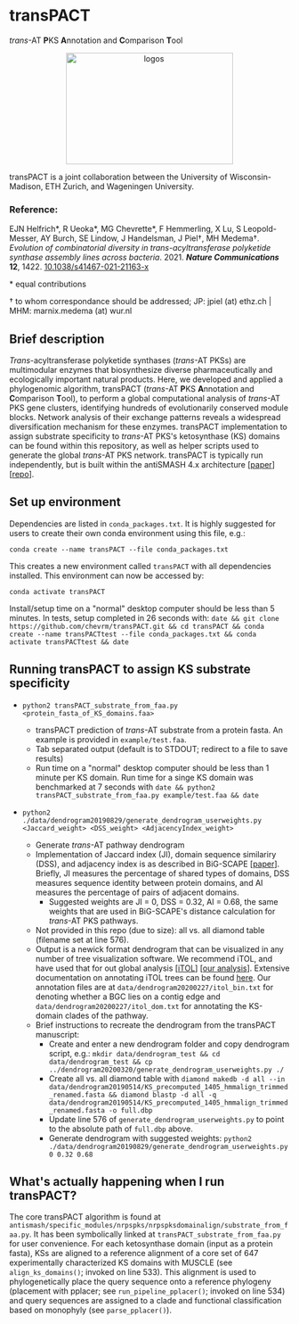# transPACT
_trans_-AT **P**KS **A**nnotation and **C**omparison **T**ool

<center><img src="/images/logos.png" alt="logos"
	title="transPACT is a joint collaboration between the University of Wisconsin-Madison, ETH Zurich, and Wageningen University" width="300" height="200" /></center>

transPACT is a joint collaboration between the University of Wisconsin-Madison, ETH Zurich, and Wageningen University.

### Reference:

EJN Helfrich*, R Ueoka*, MG Chevrette*, F Hemmerling, X Lu, S Leopold-Messer, AY Burch, SE Lindow, J Handelsman, J Piel†, MH Medema†. _Evolution of combinatorial diversity in trans-acyltransferase polyketide synthase assembly lines across bacteria_. 2021. ___Nature Communications___ __12__, 1422. [10.1038/s41467-021-21163-x](https://doi.org/10.1038/s41467-021-21163-x "Link to paper")

\* equal contributions

† to whom correspondance should be addressed; JP: jpiel (at) ethz.ch | MHM: marnix.medema (at) wur.nl

## Brief description

_Trans_-acyltransferase polyketide synthases (_trans_-AT PKSs) are multimodular enzymes that biosynthesize diverse pharmaceutically and ecologically important natural products. Here, we developed and applied a phylogenomic algorithm, transPACT (_trans_-AT **P**KS **A**nnotation and **C**omparison **T**ool), to perform a global computational analysis of _trans_-AT PKS gene clusters, identifying hundreds of evolutionarily conserved module blocks. Network analysis of their exchange patterns reveals a widespread diversification mechanism for these enzymes. transPACT implementation to assign substrate specificity to _trans_-AT PKS's ketosynthase (KS) domains can be found within this repository, as well as helper scripts used to generate the global _trans_-AT PKS network. transPACT is typically run independently, but is built within the antiSMASH 4.x architecture \[[paper](https://academic.oup.com/nar/article/45/W1/W36/3778252 "Link to paper")\] \[[repo](https://bitbucket.org/antismash/antismash/src/master/ "Link to repository")\].

## Set up environment

Dependencies are listed in `conda_packages.txt`. It is highly suggested for users to create their own conda environment using this file, e.g.:

`conda create --name transPACT --file conda_packages.txt`

This creates a new environment called `transPACT` with all dependencies installed. This environment can now be accessed by:

`conda activate transPACT`

Install/setup time on a "normal" desktop computer should be less than 5 minutes. In tests, setup completed in 26 seconds with: `date && git clone https://github.com/chevrm/transPACT.git && cd transPACT && conda create --name transPACTtest --file conda_packages.txt && conda activate transPACTtest && date`

## Running transPACT to assign KS substrate specificity 

* `python2 transPACT_substrate_from_faa.py <protein_fasta_of_KS_domains.faa>`
  * transPACT prediction of _trans_-AT substrate from a protein fasta. An example is provided in `example/test.faa`.
  * Tab separated output (default is to STDOUT; redirect to a file to save results)
  * Run time on a "normal" desktop computer should be less than 1 minute per KS domain. Run time for a singe KS domain was benchmarked at 7 seconds with `date && python2 transPACT_substrate_from_faa.py example/test.faa && date`
  
* `python2 ./data/dendrogram20190829/generate_dendrogram_userweights.py <Jaccard_weight> <DSS_weight> <AdjacencyIndex_weight>`
  * Generate _trans_-AT pathway dendrogram
  * Implementation of Jaccard index (JI), domain sequence similariry (DSS), and adjacency index is as described in BiG-SCAPE \[[paper](https://www.nature.com/articles/s41589-019-0400-9 "Link to paper")\]. Briefly, JI measures the percentage of shared types of domains, DSS measures sequence identity between protein domains, and AI measures the percentage of pairs of adjacent domains.
    * Suggested weights are JI = 0, DSS = 0.32, AI = 0.68, the same weights that are used in BiG-SCAPE's distance calculation for _trans_-AT PKS pathways.
  * Not provided in this repo (due to size): all vs. all diamond table (filename set at line 576).
  * Output is a newick format dendrogram that can be visualized in any number of tree visualization software. We recommend iTOL, and have used that for out global analysis \[[iTOL](https://itol.embl.de/ "Link to iTOL")\] \[[our analysis](https://itol.embl.de/tree/12810415342393521582825923# "Link to our global trans-AT dendrogram")\]. Extensive documentation on annotating iTOL trees can be found [here](https://itol.embl.de/help.cgi#datasets "Link to iTOL documentation"). Our annotation files are at `data/dendrogram20200227/itol_bin.txt` for denoting whether a BGC lies on a contig edge and `data/dendrogram20200227/itol_dom.txt` for annotating the KS-domain clades of the pathway.
  * Brief instructions to recreate the dendrogram from the transPACT manuscript:
      * Create and enter a new dendrogram folder and copy dendrogram script, e.g.: `mkdir data/dendrogram_test && cd data/dendrogram_test && cp ../dendrogram20200320/generate_dendrogram_userweights.py ./`
      * Create all vs. all diamond table with `diamond makedb -d all --in data/dendrogram20190514/KS_precomputed_1405_hmmalign_trimmed_renamed.fasta && diamond blastp -d all -q data/dendrogram20190514/KS_precomputed_1405_hmmalign_trimmed_renamed.fasta -o full.dbp`
      * Update line 576 of `generate_dendrogram_userweights.py` to point to the absolute path of `full.dbp` above.
      * Generate dendrogram with suggested weights: `python2 ./data/dendrogram20190829/generate_dendrogram_userweights.py 0 0.32 0.68`
  
## What's actually happening when I run transPACT?

The core transPACT algorithm is found at `antismash/specific_modules/nrpspks/nrpspksdomainalign/substrate_from_faa.py`. It has been symbolically linked at `transPACT_substrate_from_faa.py` for user convenience. For each ketosynthase domain (input as a protein fasta), KSs are aligned to a reference alignment of a core set of 647 experimentally characterized KS domains with MUSCLE (see `align_ks_domains()`; invoked on line 533). This alignment is used to phylogenetically place the query sequence onto a reference phylogeny (placement with pplacer; see `run_pipeline_pplacer()`; invoked on line 534) and query sequences are assigned to a clade and functional classification based on monophyly (see `parse_pplacer()`).

